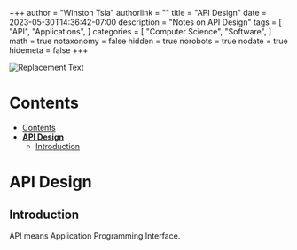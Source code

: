 +++
author = "Winston Tsia"
authorlink = ""
title = "API Design"
date = 2023-05-30T14:36:42-07:00
description = "Notes on API Design"
tags = [
    "API",
    "Applications",
]
categories = [
    "Computer Science",
    "Software",
]
math = true
notaxonomy = false
hidden = true
norobots = true
nodate = true
hidemeta = false
+++

![Replacement Text](/rover/img/<topic>/<image>.png)

# Contents
- [Contents](#contents)
- [**API Design**](#api-design)
  - [Introduction](#introduction)

# **API Design**
## Introduction
API means Application Programming Interface.